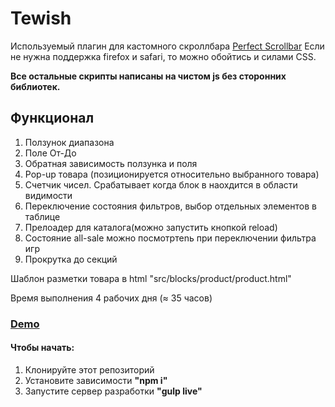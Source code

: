 # Tewish
Используемый плагин для кастомного скроллбара <a href="https://github.com/utatti/perfect-scrollbar">Perfect Scrollbar</a>
Если не нужна поддержка firefox и safari, то можно обойтись и силами CSS.

<b>Все остальные скрипты написаны на чистом js без сторонних библиотек.</b>

## Функционал
1. Ползунок диапазона
2. Поле От-До
3. Обратная зависимость ползунка и поля
4. Pop-up товара (позиционируется относительно выбранного товара)
5. Счетчик чисел. Срабатывает когда блок в наохдится в области видимости
6. Переключение состояния фильтров, выбор отдельных элементов в таблице
7. Прелоадер для каталога(можно запустить кнопкой reload)
8. Состояние all-sale можно посмотртеnь при переключении фильтра игр
7. Прокрутка до секций


Шаблон разметки товара в html "src/blocks/product/product.html"

Время выполнения 4 рабочих дня (≈ 35 часов)

### <a href="https://nazarovgeorge.github.io/Tewish/">Demo</a>

#### Чтобы начать:

1. Клонируйте этот репозиторий
2. Установите зависимости <b>"npm i"</b>
3. Запустите сервер разработки <b>"gulp live"</b>
